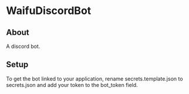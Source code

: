 # WaifuDiscordBot

## About
A discord bot.
## Setup
To get the bot linked to your application, rename secrets.template.json to secrets.json and add your token to the bot_token field.
